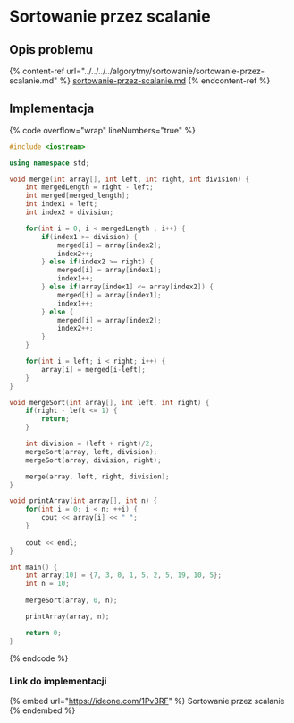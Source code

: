 # Sortowanie przez scalanie

## Opis problemu

{% content-ref url="../../../../algorytmy/sortowanie/sortowanie-przez-scalanie.md" %}
[sortowanie-przez-scalanie.md](../../../../algorytmy/sortowanie/sortowanie-przez-scalanie.md)
{% endcontent-ref %}

## Implementacja

{% code overflow="wrap" lineNumbers="true" %}
```cpp
#include <iostream>

using namespace std;

void merge(int array[], int left, int right, int division) {
    int mergedLength = right - left;
    int merged[merged_length];
    int index1 = left;
    int index2 = division;

    for(int i = 0; i < mergedLength ; i++) {
        if(index1 >= division) {
            merged[i] = array[index2];
            index2++;
        } else if(index2 >= right) {
            merged[i] = array[index1];
            index1++;
        } else if(array[index1] <= array[index2]) {
            merged[i] = array[index1];
            index1++;
        } else {
            merged[i] = array[index2];
            index2++;
        }
    }

    for(int i = left; i < right; i++) {
        array[i] = merged[i-left];
    }
}

void mergeSort(int array[], int left, int right) {
    if(right - left <= 1) {
        return;
    }

    int division = (left + right)/2;
    mergeSort(array, left, division);
    mergeSort(array, division, right);

    merge(array, left, right, division);
}

void printArray(int array[], int n) {
    for(int i = 0; i < n; ++i) {
        cout << array[i] << " ";
    }
 
    cout << endl;
}

int main() {
    int array[10] = {7, 3, 0, 1, 5, 2, 5, 19, 10, 5};
    int n = 10;
    
    mergeSort(array, 0, n);

    printArray(array, n);

    return 0;
}
```
{% endcode %}

### Link do implementacji

{% embed url="https://ideone.com/1Pv3RF" %}
Sortowanie przez scalanie
{% endembed %}